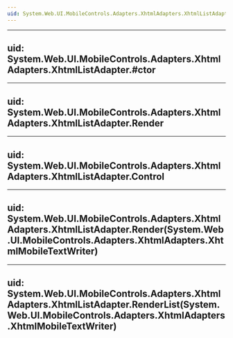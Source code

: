 ```yaml
---
uid: System.Web.UI.MobileControls.Adapters.XhtmlAdapters.XhtmlListAdapter
---
```


---
uid: System.Web.UI.MobileControls.Adapters.XhtmlAdapters.XhtmlListAdapter.#ctor
---

---
uid: System.Web.UI.MobileControls.Adapters.XhtmlAdapters.XhtmlListAdapter.Render
---

---
uid: System.Web.UI.MobileControls.Adapters.XhtmlAdapters.XhtmlListAdapter.Control
---

---
uid: System.Web.UI.MobileControls.Adapters.XhtmlAdapters.XhtmlListAdapter.Render(System.Web.UI.MobileControls.Adapters.XhtmlAdapters.XhtmlMobileTextWriter)
---

---
uid: System.Web.UI.MobileControls.Adapters.XhtmlAdapters.XhtmlListAdapter.RenderList(System.Web.UI.MobileControls.Adapters.XhtmlAdapters.XhtmlMobileTextWriter)
---
